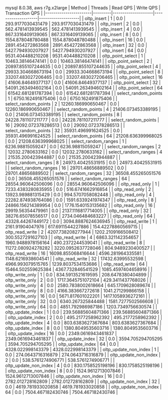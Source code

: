 mysql 8.0.38, aws r7g.x2large
| Method                | Threads | Read QPS           | Write QPS          | Transaction QPS    |
|-----------------------|---------|--------------------|--------------------|--------------------|
| oltp_insert           | 1       | 0.0                | 293.9177030431479  | 293.9177030431479  |
| oltp_insert           | 2       | 0.0                | 562.4781413939545  | 562.4781413939545  |
| oltp_insert           | 4       | 0.0                | 867.3316409139065  | 867.3316409139065  |
| oltp_insert           | 8       | 0.0                | 1554.878048780488  | 1554.878048780488  |
| oltp_insert           | 16      | 0.0                | 2891.454272863568  | 2891.454272863568  |
| oltp_insert           | 32      | 0.0                | 5427.794930207927  | 5427.794930207927  |
| oltp_insert           | 64      | 0.0                | 9531.404488210208  | 9531.404488210208  |
| oltp_point_select     | 1       | 10463.38146474141  | 0.0                | 10463.38146474141  |
| oltp_point_select     | 2       | 20897.855107244635 | 0.0                | 20897.855107244635 |
| oltp_point_select     | 4       | 29933.304668673194 | 0.0                | 29933.304668673194 |
| oltp_point_select     | 8       | 33207.483027206465 | 0.0                | 33207.483027206465 |
| oltp_point_select     | 16      | 41606.84649377137  | 0.0                | 41606.84649377137  |
| oltp_point_select     | 32      | 54091.263494602164 | 0.0                | 54091.263494602164 |
| oltp_point_select     | 64      | 61542.681281787394 | 0.0                | 61542.681281787394 |
| select_random_points  | 1       | 6750.162491875406  | 0.0                | 6750.162491875406  |
| select_random_points  | 2       | 12260.186990650467 | 0.0                | 12260.186990650467 |
| select_random_points  | 4       | 21406.073453389195 | 0.0                | 21406.073453389195 |
| select_random_points  | 8       | 24228.781107211777 | 0.0                | 24228.781107211777 |
| select_random_points  | 16      | 29092.072378286513 | 0.0                | 29092.072378286513 |
| select_random_points  | 32      | 35931.496991624525 | 0.0                | 35931.496991624525 |
| select_random_points  | 64      | 21208.636399968025 | 0.0                | 21208.636399968025 |
| select_random_ranges  | 1       | 6236.98815059247   | 0.0                | 6236.98815059247   |
| select_random_ranges  | 2       | 12032.2780633162   | 0.0                | 12032.2780633162   |
| select_random_ranges  | 4       | 21535.200423944887 | 0.0                | 21535.200423944887 |
| select_random_ranges  | 8       | 24973.40425531915  | 0.0                | 24973.40425531915  |
| select_random_ranges  | 16      | 29701.48656889502  | 0.0                | 29701.48656889502  |
| select_random_ranges  | 32      | 36508.455265051576 | 0.0                | 36508.455265051576 |
| select_random_ranges  | 64      | 28554.960642506096 | 0.0                | 28554.960642506096 |
| oltp_read_only        | 1       | 7233.4383280835955 | 0.0                | 516.6741662916854  |
| oltp_read_only        | 2       | 13923.989881315429 | 0.0                | 994.5707058082448  |
| oltp_read_only        | 4       | 22282.874938764086 | 0.0                | 1591.6339241974347 |
| oltp_read_only        | 8       | 24866.156214389954 | 0.0                | 1776.1540153135682 |
| oltp_read_only        | 16      | 29919.56354479961  | 0.0                | 2137.1116817714005 |
| oltp_read_only        | 32      | 38276.65078556517  | 0.0                | 2734.046484683227  |
| oltp_read_only        | 64      | 43328.44267449172  | 0.0                | 3094.8887624636945 |
| oltp_read_write       | 1       | 2161.91904047976   | 617.6911544227886  | 154.42278860569715 |
| oltp_read_write       | 2       | 4207.738208277944  | 1202.2109166508412 | 300.5527291627103  |
| oltp_read_write       | 4       | 6863.321142354657  | 1960.9488978156164 | 490.2372244539041  |
| oltp_read_write       | 8       | 11272.080924278282 | 3220.0952637728046 | 804.9489230400527  |
| oltp_read_write       | 16      | 16098.855068416644 | 4596.281964335581  | 1148.6216938604541 |
| oltp_read_write       | 32      | 17432.63995532598  | 4966.993079515765  | 1239.8037534153686 |
| oltp_read_write       | 64      | 15464.502559625384 | 4367.732846541529  | 1085.4597404658916 |
| oltp_write_only       | 1       | 0.0                | 834.5913521619595  | 208.6478380404899  |
| oltp_write_only       | 2       | 0.0                | 1717.3645751072104 | 429.3411437768026  |
| oltp_write_only       | 4       | 0.0                | 2580.7838002618664 | 645.1709628089674  |
| oltp_write_only       | 8       | 0.0                | 4166.383667272618  | 1041.271299866158  |
| oltp_write_only       | 16      | 0.0                | 5671.817601022201  | 1417.1058936272161 |
| oltp_write_only       | 32      | 0.0                | 6340.267325844488  | 1581.7277502566608 |
| oltp_write_only       | 64      | 0.0                | 4851.792986987186  | 1203.7349756630574 |
| oltp_update_index     | 1       | 0.0                | 239.56885604871366 | 239.56885604871366 |
| oltp_update_index     | 2       | 0.0                | 495.2177258962392  | 495.2177258962392  |
| oltp_update_index     | 4       | 0.0                | 803.6383627367684  | 803.6383627367684  |
| oltp_update_index     | 8       | 0.0                | 1380.8049535603716 | 1380.8049535603716 |
| oltp_update_index     | 16      | 0.0                | 2349.0616943461837 | 2349.0616943461837 |
| oltp_update_index     | 32      | 0.0                | 3594.705294705295  | 3594.705294705295  |
| oltp_update_index     | 64      | 0.0                | 4328.022998143379  | 4328.022998143379  |
| oltp_update_non_index | 1       | 0.0                | 274.0643716316879  | 274.0643716316879  |
| oltp_update_non_index | 2       | 0.0                | 538.5761274906771  | 538.5761274906771  |
| oltp_update_non_index | 4       | 0.0                | 830.1758525198196  | 830.1758525198196  |
| oltp_update_non_index | 8       | 0.0                | 1524.9612713007846 | 1524.9612713007846 |
| oltp_update_non_index | 16      | 0.0                | 2782.012728162809  | 2782.012728162809  |
| oltp_update_non_index | 32      | 0.0                | 4619.781933020858  | 4619.781933020858  |
| oltp_update_non_index | 64      | 0.0                | 7504.467182430746  | 7504.467182430746  |

